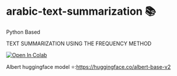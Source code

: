 # arabic-text-summarization 📚
Python Based

TEXT SUMMARIZATION USING THE FREQUENCY METHOD

[![Open In Colab](https://colab.research.google.com/assets/colab-badge.svg)](https://colab.research.google.com/github/googlecolab/colabtools/blob/master/notebooks/colab-github-demo.ipynb)


Albert huggingface model ⭐️:https://huggingface.co/albert-base-v2
